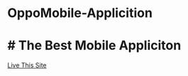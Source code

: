 # OppoMobile-Applicition
# # The Best Mobile Appliciton 
[Live This Site](https://allahbuxsoomro.github.io/OppoMobile-Applicition/)